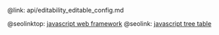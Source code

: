 @link: api/editability_editable_config.md

@seolinktop: [javascript web framework](https://webix.com)
@seolink: [javascript tree table](https://webix.com/widget/treetable/)